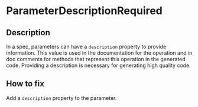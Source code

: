 # ParameterDescriptionRequired
## Description
In a spec, parameters can have a `description` property to provide information. This value is used in the documentation for the operation and in doc comments for methods that represent this operation in the generated code. Providing a description is necessary for generating high quality code.
## How to fix
Add a `description` property to the parameter.